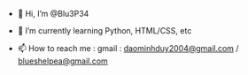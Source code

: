 - 👋 Hi, I’m @Blu3P34
- 🌱 I’m currently learning Python, HTML/CSS, etc

- 📫 How to reach me : 
gmail : daominhduy2004@gmail.com / blueshelpea@gmail.com 

